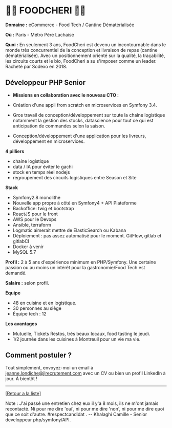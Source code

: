 # 🥕🥑  FOODCHERI 🥕🥑 

**Domaine :** eCommerce - Food Tech / Cantine Dématérialisée

**Où :** Paris - Métro Père Lachaise

**Quoi :** En seulement 3 ans, FoodCheri est devenu un incontournable dans le monde très concurrentiel de la conception et livraison de repas (cantine dématérialisée). Avec un positionnement orienté sur la qualité, la traçabilité, les circuits courts et le bio, FoodCheri a su s'imposer comme un leader. Racheté par Sodexo en 2018.

## Développeur PHP Senior

- **Missions en collaboration avec le nouveau CTO :** 

* Création d'une appli from scratch en microservices en Symfony 3.4.

* Gros travail de conception/développement sur toute la chaîne logistique notamment la gestion des stocks, datascience pour tout ce qui est anticipation de commandes selon la saison.

* Conception/développement d'une application pour les livreurs, développement en microservices.

**4 pilliers**

* chaine logistique
* data / IA pour éviter le gachi
* stock en temps réel nodejs
* regroupement des circuits logistiques entre Season et Site

**Stack** 

* Symfony2.8 monolithe
* Nouvelle app propre à côté en Symfony4 + API Plateforme
* Backoffice: twig et bootstrap
* ReactJS pour le front
* AWS pour le Devops
* Ansible, terraform
* Logmatic aimerait mettre de ElasticSearch ou Kabana
* Déploiement : pas assez automatisé pour le moment. GitFlow, gitlab et gitlabCI
* Docker à venir
* MySQL 5.7

**Profil :** 2 à 5 ans d'expérience minimum en PHP/Symfony. Une certaine passion ou au moins un intérêt pour la gastronomie/Food Tech est demandé.

**Salaire :** selon profil.

**Équipe**

* 48 en cuisine et en logistique.
* 30 personnes au siège
* Équipe tech : 12

**Les avantages** 

* Mutuelle, Tickets Restos, très beaux locaux, food tasting le jeudi.
* 1/2 journée dans les cuisines à Montreuil pour un vie ma vie.

## Comment postuler ?

Tout simplement, envoyez-moi un email à jeanne.londiche@jlrecrutement.com avec un CV ou bien un profil LinkedIn à jour. À bientôt ! 

----
<a href="https://github.com/jlondiche/job-board-php/blob/master/README.md">[Retour a la liste]</a>

Note : J'ai passé une entretien chez eux il y'a 8 mois, ils ne m'ont jamais recontacté. Ni pour me dire 'oui', ni pour me dire 'non', ni pour me dire quoi que ce soit d'autre. #respectcandidat . -- Khalaghi Camille - Senior developpeur php/symfony/API.
